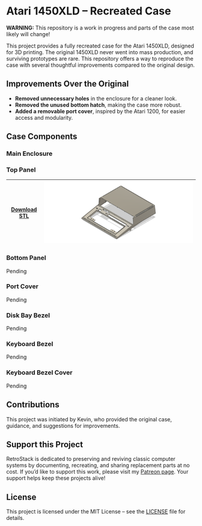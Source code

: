 # Atari 1450XLD – Recreated Case

**WARNING:** This repository is a work in progress and parts of the case most likely will change!  

This project provides a fully recreated case for the Atari 1450XLD, designed for 3D printing. The original 1450XLD never went into mass production, and surviving prototypes are rare. This repository offers a way to reproduce the case with several thoughtful improvements compared to the original design.

## Improvements Over the Original

- **Removed unnecessary holes** in the enclosure for a cleaner look.  
- **Removed the unused bottom hatch**, making the case more robust.  
- **Added a removable port cover**, inspired by the Atari 1200, for easier access and modularity.  

## Case Components

### Main Enclosure

### Top Panel

| [Download STL](/Model/Top.stl) | [![Top Panel](/Images/Top_Model.png)](/Model/Top.stl) |
|----------------------------------|-------------------------------------|

### Bottom Panel

Pending

### Port Cover

Pending

### Disk Bay Bezel

Pending

### Keyboard Bezel

Pending

### Keyboard Bezel Cover

Pending


## Contributions

This project was initiated by Kevin, who provided the original case, guidance, and suggestions for improvements.  

## Support this Project

RetroStack is dedicated to preserving and reviving classic computer systems by documenting, recreating, and sharing replacement parts at no cost. If you’d like to support this work, please visit my [Patreon page](https://www.patreon.com/RetroStack). Your support helps keep these projects alive!  

## License

This project is licensed under the MIT License – see the [LICENSE](LICENSE) file for details.  
